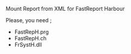 Mount Report from XML for FastReport Harbour

Please, you need ;

+ FastRepH.prg
+ FastRepH.ch
+ FrSystH.dll

